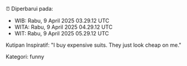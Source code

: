 ⏰ Diperbarui pada:
- WIB: Rabu, 9 April 2025 03.29.12 UTC
- WITA: Rabu, 9 April 2025 04.29.12 UTC
- WIT: Rabu, 9 April 2025 05.29.12 UTC

Kutipan Inspiratif:
"I buy expensive suits. They just look cheap on me."


Kategori: funny

